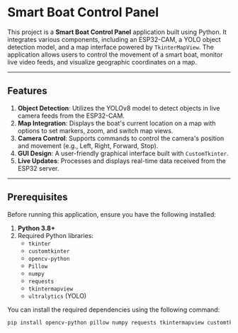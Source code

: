 # Smart Boat Control Panel

This project is a **Smart Boat Control Panel** application built using Python. It integrates various components, including an ESP32-CAM, a YOLO object detection model, and a map interface powered by `TkinterMapView`. The application allows users to control the movement of a smart boat, monitor live video feeds, and visualize geographic coordinates on a map.

---

## Features

1. **Object Detection**: Utilizes the YOLOv8 model to detect objects in live camera feeds from the ESP32-CAM.
2. **Map Integration**: Displays the boat's current location on a map with options to set markers, zoom, and switch map views.
3. **Camera Control**: Supports commands to control the camera's position and movement (e.g., Left, Right, Forward, Stop).
4. **GUI Design**: A user-friendly graphical interface built with `CustomTkinter`.
5. **Live Updates**: Processes and displays real-time data received from the ESP32 server.

---

## Prerequisites

Before running this application, ensure you have the following installed:

1. **Python 3.8+**
2. Required Python libraries:
   - `tkinter`
   - `customtkinter`
   - `opencv-python`
   - `Pillow`
   - `numpy`
   - `requests`
   - `tkintermapview`
   - `ultralytics` (YOLO)

You can install the required dependencies using the following command:

```bash
pip install opencv-python pillow numpy requests tkintermapview customtkinter ultralytics
